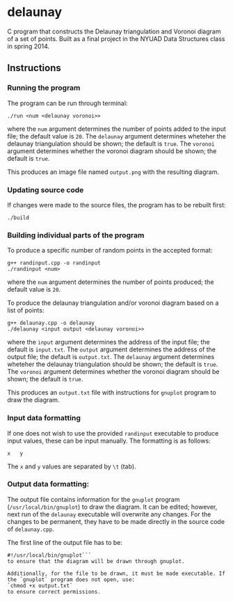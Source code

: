 # delaunay
C program that constructs the Delaunay triangulation and Voronoi diagram of a set of points. Built as a final project in the NYUAD Data Structures class in spring 2014.

## Instructions
### Running the program
The program can be run through terminal:
```
./run <num <delaunay voronoi>>
```
where the `num` argument determines the number of points added to the input file; the default value is `20`.
The `delaunay` argument determines wheteher the delaunay triangulation should be shown; the default is `true`.
The `voronoi` argument determines whether the voronoi diagram should be shown; the default is `true`.

This produces an image file named `output.png` with the resulting diagram.

### Updating source code
If changes were made to the source files, the program has to be rebuilt first:
```
./build
```

### Building individual parts of the program
To produce a specific number of random points in the accepted format:
```
g++ randinput.cpp -o randinput
./randinput <num>
```
where the `num` argument determines the number of points produced; the default value is `20`.

To produce the delaunay triangulation and/or voronoi diagram based on a list of points:
```
g++ delaunay.cpp -o delaunay
./delaunay <input output <delaunay voronoi>>
```
where the `input` argument determines the address of the input file; the default is `input.txt`.
The `output` argument determines the address of the output file; the default is `output.txt`.
The `delaunay` argument determines wheteher the delaunay triangulation should be shown; the default is `true`.
The `voronoi` argument determines whether the voronoi diagram should be shown; the default is `true`.

This produces an `output.txt` file with instructions for `gnuplot` program to draw the diagram.

### Input data formatting
If one does not wish to use the provided `randinput` executable to produce input values, these can be input manually. The formatting is as follows:
```
x	y
```
The `x` and `y` values are separated by `\t` (tab).


### Output data formatting:
The output file contains information for the `gnuplot` program (`/usr/local/bin/gnuplot`) to draw the diagram. It can be edited; however, next run of the `delaunay` executable will overwrite any changes. For the changes to be permanent, they have to be made directly in the source code of `delaunay.cpp`.

The first line of the output file has to be:
```
#!/usr/local/bin/gnuplot```
to ensure that the diagram will be drawn through gnuplot.

Additionally, for the file to be drawn, it must be made executable. If the `gnuplot` program does not open, use:
`chmod +x output.txt`
to ensure correct permissions.